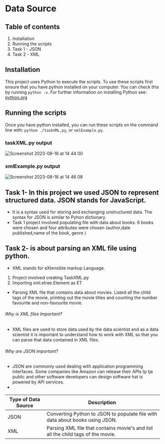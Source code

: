 # Data Source
## Table of contents
1. Installation
2. Running the scripts
3. Task 1 - JSON
4. Task 2 - XML
## Installation
This project uses Python to execute the scripts. To use these scripts first ensure that you have python installed on your
computer. You can check this by running `python -v`. For further information on installing Python see: [python.org](https://www.python.org)
## Running the scripts
Once you have python installed, you can run these scripts on the command line with: `python ./taskXML.py`, or `xmlExample.py`.
### taskXML.py output
![Screenshot 2023-08-16 at 14 44 00](https://github.com/cmutonicharity/hyperion_data_sources/assets/133023982/17b0d830-a353-418e-b224-6d2690b008f6)
### xmlExample.py output
![Screenshot 2023-08-16 at 14 46 08](https://github.com/cmutonicharity/hyperion_data_sources/assets/133023982/d5be92df-4339-4594-8a1a-79b52111fc92)

## Task 1- In this project we used JSON to represent structured data. JSON stands for JavaScript.
* It is a syntax used for storing and exchanging unstructured data. The syntax for JSON is similar to Pyhon dictionary.
* Task 1 project involved populating file with data about books. 6 books were chosen and four attributes were chosen (author,date published,name of the book, genre )
## Task 2- is about parsing an XML file using python. 
* XML stands for eXtensible markup Language.
1. Project involved creating TaskXML.py
2. Importing xml.etree.Element as ET 
* Parsing XML file that contains data about movies. Listed all the child tags of the movie, printing out the movie titles and counting the number favourite and non-favourite movie.
###### Why is XML files Important?
* XML files are used to store data used by the data scientist and as a data scientist it is important to understand how to work with XML so that you can parse that data contained in XML files.
###### Why are JSON important?
* JSON are commonly used dealing with application programming interfaces. Some companies like Amazon can release their APIs tp tje public and other software developers can design software hat is powered by API services.
* 
| Type of Data Source | Description                                                                      |
|---------------------|----------------------------------------------------------------------------------|
| JSON                | Converting Python to JSON to populate file with data about books using JSON.     |
| XML                 | Parsing XML file that contains movie's and list all the child tags of the movie. |
